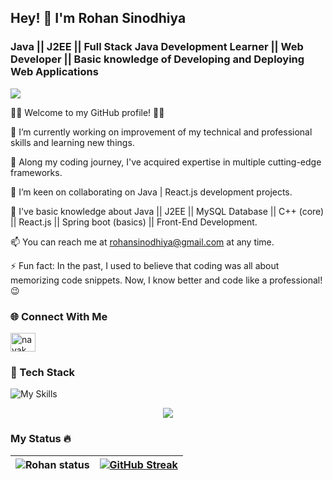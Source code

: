 ## Hey! 👋 I'm Rohan Sinodhiya

### Java || J2EE || Full Stack Java Development Learner || Web Developer || Basic knowledge of Developing and Deploying Web Applications

![](https://komarev.com/ghpvc/?username=nayak-softworld)

👨‍💻 Welcome to my GitHub profile! 👨‍💻

🔭 I’m currently working on improvement of my technical and professional skills and learning new things.

🌱 Along my coding journey, I've acquired expertise in multiple cutting-edge frameworks.

👯 I’m keen on collaborating on Java | React.js development projects.

💬 I've basic knowledge about Java || J2EE || MySQL Database || C++ (core) || React.js || Spring boot (basics) || Front-End Development.

📫 You can reach me at rohansinodhiya@gmail.com at any time.

⚡ Fun fact: In the past, I used to believe that coding was all about memorizing code snippets. Now, I know better and code like a professional! 😉

### 🌐 Connect With Me
<a href="https://www.linkedin.com/in/rohan-sinodhiya-193586249/" target="blank"><img src="https://www.svgrepo.com/show/452047/linkedin-1.svg" alt="nayak_manish" height="30" width="40" />
</a>

### 🔎 Tech Stack
![My Skills](https://skillicons.dev/icons?i=java,cpp,html,react,css,vscode,bootstrap,github,git,mongodb,mysql,spring)

<p align="center">
    <img src="https://github-readme-stats.vercel.app/api/top-langs?username=CodeWarriorRohan&show_icons=true&theme=radical" />
</p>

### My Status 🔥
![Rohan status](https://github-readme-stats.vercel.app/api?username=CodeWarriorRohan&show_icons=true&theme=radical) | [![GitHub Streak](https://streak-stats.demolab.com/?user=CodeWarriorRohan&theme=dark)](https://git.io/streak-stats) 
--- | ---
